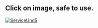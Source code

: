                   
## Click on image, safe to use.
[![ServiceUnd5](https://i.ibb.co/d2v7fWM/liyuktjhgr.jpg)](http://gg.gg/17obke)
